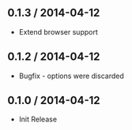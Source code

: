 0.1.3 / 2014-04-12
-----------------
* Extend browser support

0.1.2 / 2014-04-12
-----------------
* Bugfix - options were discarded

0.1.0 / 2014-04-12
-----------------
* Init Release
